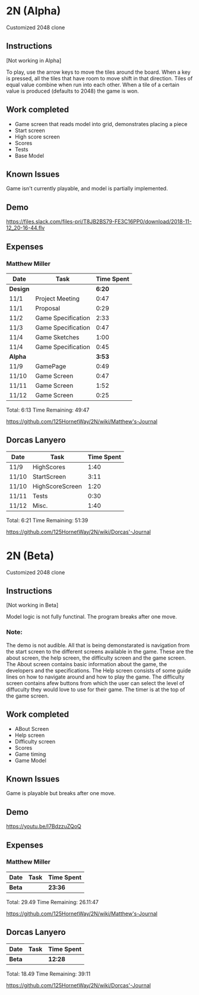 # 2N (Alpha)
Customized 2048 clone

## Instructions

[Not working in Alpha]

To play, use the arrow keys to move the tiles around the board.  When a key is pressed, all the tiles that have room to move shift in that direction.  Tiles of equal value combine when run into each other.  When a tile of a certain value is produced (defaults to 2048) the game is won.

## Work completed

* Game screen that reads model into grid, demonstrates placing a piece
* Start screen
* High score screen
* Scores
* Tests
* Base Model

## Known Issues

Game isn't currently playable, and model is partially implemented.

## Demo

https://files.slack.com/files-pri/T8JB2BS79-FE3C16PP0/download/2018-11-12_20-16-44.flv

## Expenses

### Matthew Miller
| Date | Task | Time Spent|
|------|------|-----------|
| **Design** | | **6:20** |
| 11/1 | Project Meeting | 0:47 |
| 11/1 | Proposal | 0:29 |
| 11/2 | Game Specification | 2:33 |
| 11/3 | Game Specification | 0:47 |
| 11/4 | Game Sketches | 1:00 |
| 11/4 | Game Specification | 0:45 |
| **Alpha** | | **3:53** |
| 11/9 | GamePage | 0:49 |
| 11/10 | Game Screen | 0:47 |
| 11/11 | Game Screen | 1:52 |
| 11/12 | Game Screen | 0:25 |

Total: 6:13
Time Remaining: 49:47

https://github.com/125HornetWay/2N/wiki/Matthew's-Journal

## Dorcas Lanyero

| Date | Task | Time Spent|
|------|------|-----------|
| 11/9 | HighScores | 1:40 |
| 11/10 | StartScreen | 3:11 |
| 11/10 | HighScoreScreen | 1:20 |
| 11/11 | Tests | 0:30 |
| 11/12 | Misc. | 1:40 |

Total: 6:21
Time Remaining: 51:39

https://github.com/125HornetWay/2N/wiki/Dorcas'-Journal

# 2N (Beta)
Customized 2048 clone

## Instructions

[Not working in Beta]

Model logic is not fully functinal. The program breaks after one move. 

### Note:
The demo is not audible. All that is being demonstarated is navigation from the start screen to the different screens available in the game. These are the about screen, the help screen, the difficulty screen and the game screen. The About screen contains basic information about the game,  the developers and the specifications. The Help screen consists of some guide lines on how to navigate around and how to play the game. The difficulty screen contains afew buttons from which the user can select the level of diffuculty they would love to use for their game. The timer is at the top of the game screen. 

## Work completed

* ABout Screen
* Help screen
* Difficulty screen
* Scores
* Game timing
* Game Model

## Known Issues

Game is playable but breaks after one move. 

## Demo

https://youtu.be/I7BdzzuZQoQ

## Expenses

### Matthew Miller
| Date | Task | Time Spent|
|------|------|-----------|
| **Beta** | | **23:36** |


Total: 29.49
Time Remaining: 26.11:47

https://github.com/125HornetWay/2N/wiki/Matthew's-Journal

## Dorcas Lanyero

| Date | Task | Time Spent|
|------|------|-----------|
| **Beta** | | **12:28** |


Total: 18.49
Time Remaining: 39:11

https://github.com/125HornetWay/2N/wiki/Dorcas'-Journal
